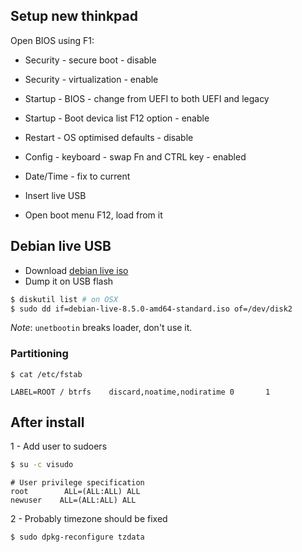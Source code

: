 ## Setup new thinkpad

Open BIOS using F1:
* Security - secure boot - disable
* Security - virtualization - enable
* Startup - BIOS - change from UEFI to both UEFI and legacy
* Startup - Boot devica list F12 option - enable
* Restart - OS optimised defaults - disable
* Config - keyboard - swap Fn and CTRL key - enabled
* Date/Time - fix to current

* Insert live USB
* Open boot menu F12, load from it

## Debian live USB

* Download [debian live iso](https://www.debian.org/CD/live/)
* Dump it on USB flash

```sh
$ diskutil list # on OSX
$ sudo dd if=debian-live-8.5.0-amd64-standard.iso of=/dev/disk2
```

*Note*: `unetbootin` breaks loader, don't use it.

### Partitioning

```
$ cat /etc/fstab

LABEL=ROOT / btrfs    discard,noatime,nodiratime 0       1
```

## After install

1 - Add user to sudoers
```sh
$ su -c visudo
```
```
# User privilege specification
root        ALL=(ALL:ALL) ALL
newuser    ALL=(ALL:ALL) ALL
```

2 - Probably timezone should be fixed
```sh
$ sudo dpkg-reconfigure tzdata
```
